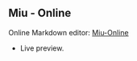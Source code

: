 Miu - Online
---

Online Markdown editor: [Miu-Online](http://shaofantasy.cn/MiuOnline/)

* Live preview.
